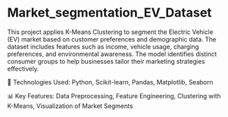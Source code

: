 # Market_segmentation_EV_Dataset

This project applies K-Means Clustering to segment the Electric Vehicle (EV) market based on customer preferences and demographic data. The dataset includes features such as income, vehicle usage, charging preferences, and environmental awareness. The model identifies distinct consumer groups to help businesses tailor their marketing strategies effectively.

🚀 Technologies Used: Python, Scikit-learn, Pandas, Matplotlib, Seaborn

📊 Key Features:
Data Preprocessing, Feature Engineering, Clustering with K-Means, Visualization of Market Segments
